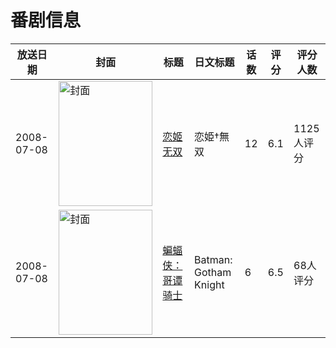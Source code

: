 # 番剧信息

|放送日期|封面|标题|日文标题|话数|评分|评分人数|
|---|---|---|---|---|---|---|
|2008-07-08|<img src="//lain.bgm.tv/pic/cover/c/67/0e/811_1KdD0.jpg" alt="封面" style="width:150px;height:200px;object-fit:cover;">|[恋姬无双](https://bangumi.tv/subject/811)|恋姫†無双|12|6.1|1125人评分|
|2008-07-08|<img src="//lain.bgm.tv/pic/cover/c/7d/77/36951_r7z79.jpg" alt="封面" style="width:150px;height:200px;object-fit:cover;">|[蝙蝠侠：哥谭骑士](https://bangumi.tv/subject/36951)|Batman: Gotham Knight|6|6.5|68人评分|
